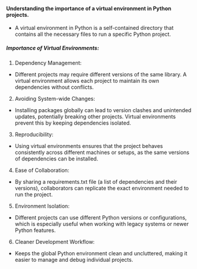 ####  Understanding the importance of a virtual environment in Python projects.

- A virtual environment in Python is a self-contained directory that contains all the necessary files to run a specific Python project. 
##### Importance of Virtual Environments: 
1. Dependency Management: 
- Different projects may require different versions of the same library. A virtual 
environment allows each project to maintain its own dependencies without 
conflicts. 
2. Avoiding System-wide Changes: 
- Installing packages globally can lead to version clashes and unintended updates, 
potentially breaking other projects. Virtual environments prevent this by keeping 
dependencies isolated. 
3. Reproducibility: 
- Using virtual environments ensures that the project behaves consistently across 
different machines or setups, as the same versions of dependencies can be 
installed. 
4. Ease of Collaboration: 
- By sharing a requirements.txt file (a list of dependencies and their versions), 
collaborators can replicate the exact environment needed to run the project. 
5. Environment Isolation: 
- Different projects can use different Python versions or configurations, which is 
especially useful when working with legacy systems or newer Python features. 
6. Cleaner Development Workflow: 
- Keeps the global Python environment clean and uncluttered, making it easier to 
manage and debug individual projects.

